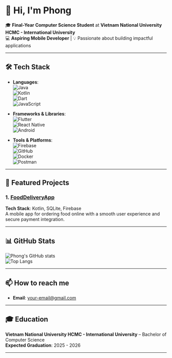 # 👋 Hi, I'm Phong

🎓 **Final-Year Computer Science Student** at **Vietnam National University HCMC - International University**  
💻 **Aspiring Mobile Developer** | 💡 Passionate about building impactful applications  

---

## 🛠️ Tech Stack

- **Languages**:  
  ![Java](https://img.shields.io/badge/Java-ED8B00?style=flat&logo=java&logoColor=white)  
  ![Kotlin](https://img.shields.io/badge/Kotlin-0095D5?style=flat&logo=kotlin&logoColor=white)  
  ![Dart](https://img.shields.io/badge/Dart-0175C2?style=flat&logo=dart&logoColor=white)  
  ![JavaScript](https://img.shields.io/badge/JavaScript-F7DF1E?style=flat&logo=javascript&logoColor=black)

- **Frameworks & Libraries**:  
  ![Flutter](https://img.shields.io/badge/Flutter-02569B?style=flat&logo=flutter&logoColor=white)  
  ![React Native](https://img.shields.io/badge/React%20Native-61DAFB?style=flat&logo=react&logoColor=black)  
  ![Android](https://img.shields.io/badge/Android-3DDC84?style=flat&logo=android&logoColor=white)

- **Tools & Platforms**:  
  ![Firebase](https://img.shields.io/badge/Firebase-FFCA28?style=flat&logo=firebase&logoColor=black)  
  ![GitHub](https://img.shields.io/badge/GitHub-181717?style=flat&logo=github&logoColor=white)  
  ![Docker](https://img.shields.io/badge/Docker-2496ED?style=flat&logo=docker&logoColor=white)  
  ![Postman](https://img.shields.io/badge/Postman-FF6C37?style=flat&logo=postman&logoColor=white)

---

## 🚀 Featured Projects

### 1. [**FoodDeliveryApp**](https://github.com/ChaoZiK/FoodDeliveryApp)  
**Tech Stack**: Kotlin, SQLite, Firebase  
A mobile app for ordering food online with a smooth user experience and secure payment integration.

---

## 📊 GitHub Stats

![Phong's GitHub stats](https://github-readme-stats.vercel.app/api?username=ChaoZiK&show_icons=true&theme=radical)  
![Top Langs](https://github-readme-stats.vercel.app/api/top-langs/?username=ChaoZiK&layout=compact&theme=radical)

---

## 📫 How to reach me
- **Email**: [your-email@gmail.com](mailto:tranthephong101@gmail.com)

---

## 🎓 Education

**Vietnam National University HCMC - International University** – Bachelor of Computer Science  
**Expected Graduation**: 2025 - 2026 

---
